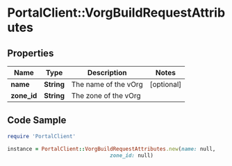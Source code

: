# PortalClient::VorgBuildRequestAttributes

## Properties

Name | Type | Description | Notes
------------ | ------------- | ------------- | -------------
**name** | **String** | The name of the vOrg | [optional] 
**zone_id** | **String** | The zone of the vOrg | 

## Code Sample

```ruby
require 'PortalClient'

instance = PortalClient::VorgBuildRequestAttributes.new(name: null,
                                 zone_id: null)
```


